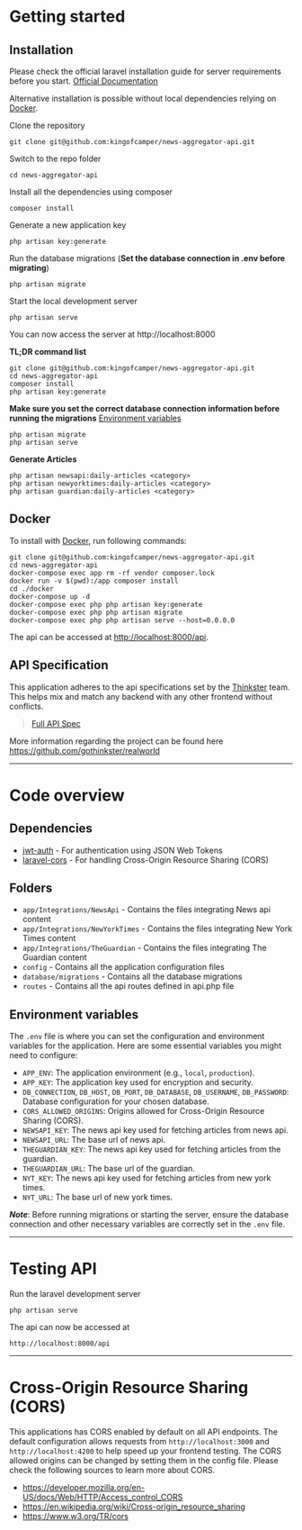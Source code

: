 # Getting started

## Installation

Please check the official laravel installation guide for server requirements before you start. [Official Documentation](https://laravel.com/docs/5.4/installation#installation)

Alternative installation is possible without local dependencies relying on [Docker](#docker). 

Clone the repository

    git clone git@github.com:kingofcamper/news-aggregator-api.git

Switch to the repo folder

    cd news-aggregator-api

Install all the dependencies using composer

    composer install

Generate a new application key

    php artisan key:generate

Run the database migrations (**Set the database connection in .env before migrating**)

    php artisan migrate

Start the local development server

    php artisan serve

You can now access the server at http://localhost:8000

**TL;DR command list**

    git clone git@github.com:kingofcamper/news-aggregator-api.git
    cd news-aggregator-api
    composer install    
    php artisan key:generate    
    
**Make sure you set the correct database connection information before running the migrations** [Environment variables](#environment-variables)

    php artisan migrate
    php artisan serve

**Generate Articles**

    php artisan newsapi:daily-articles <category>
    php artisan newyorktimes:daily-articles <category>
    php artisan guardian:daily-articles <category>

## Docker

To install with [Docker](https://www.docker.com), run following commands:

```
git clone git@github.com:kingofcamper/news-aggregator-api.git
cd news-aggregator-api
docker-compose exec app rm -rf vendor composer.lock
docker run -v $(pwd):/app composer install
cd ./docker
docker-compose up -d
docker-compose exec php php artisan key:generate
docker-compose exec php php artisan migrate
docker-compose exec php php artisan serve --host=0.0.0.0
```

The api can be accessed at [http://localhost:8000/api](http://localhost:8000/api).

## API Specification

This application adheres to the api specifications set by the [Thinkster](https://github.com/gothinkster) team. This helps mix and match any backend with any other frontend without conflicts.

> [Full API Spec](https://github.com/gothinkster/realworld/tree/master/api)

More information regarding the project can be found here https://github.com/gothinkster/realworld

----------

# Code overview

## Dependencies

- [jwt-auth](https://github.com/tymondesigns/jwt-auth) - For authentication using JSON Web Tokens
- [laravel-cors](https://github.com/barryvdh/laravel-cors) - For handling Cross-Origin Resource Sharing (CORS)

## Folders

- `app/Integrations/NewsApi` - Contains the files integrating News api content
- `app/Integrations/NewYorkTimes` - Contains the files integrating New York Times content
- `app/Integrations/TheGuardian` - Contains the files integrating The Guardian content
- `config` - Contains all the application configuration files
- `database/migrations` - Contains all the database migrations
- `routes` - Contains all the api routes defined in api.php file

## Environment variables

The `.env` file is where you can set the configuration and environment variables for the application. Here are some essential variables you might need to configure:

- `APP_ENV`: The application environment (e.g., `local`, `production`).
- `APP_KEY`: The application key used for encryption and security.
- `DB_CONNECTION`, `DB_HOST`, `DB_PORT`, `DB_DATABASE`, `DB_USERNAME`, `DB_PASSWORD`: Database configuration for your chosen database.
- `CORS_ALLOWED_ORIGINS`: Origins allowed for Cross-Origin Resource Sharing (CORS).
- `NEWSAPI_KEY`: The news api key used for fetching articles from news api.
- `NEWSAPI_URL`: The base url of news api.
- `THEGUARDIAN_KEY`: The news api key used for fetching articles from the guardian.
- `THEGUARDIAN_URL`: The base url of the guardian.
- `NYT_KEY`: The news api key used for fetching articles from new york times.
- `NYT_URL`: The base url of new york times.

***Note***: Before running migrations or starting the server, ensure the database connection and other necessary variables are correctly set in the `.env` file.

----------

# Testing API

Run the laravel development server

    php artisan serve

The api can now be accessed at

    http://localhost:8000/api

----------

# Cross-Origin Resource Sharing (CORS)
 
This applications has CORS enabled by default on all API endpoints. The default configuration allows requests from `http://localhost:3000` and `http://localhost:4200` to help speed up your frontend testing. The CORS allowed origins can be changed by setting them in the config file. Please check the following sources to learn more about CORS.
 
- https://developer.mozilla.org/en-US/docs/Web/HTTP/Access_control_CORS
- https://en.wikipedia.org/wiki/Cross-origin_resource_sharing
- https://www.w3.org/TR/cors
